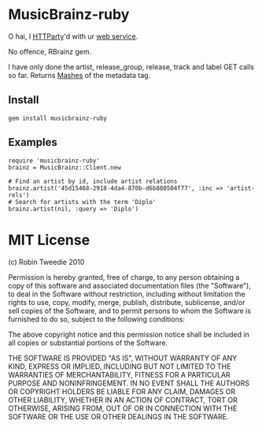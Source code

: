 MusicBrainz-ruby
================

O hai, I [HTTParty][1]'d with ur [web service][2].

No offence, RBrainz gem.

I have only done the artist, release_group, release, track and label GET calls so far. Returns [Mashes][3] of the metadata tag.

[1]: https://github.com/jnunemaker/httparty
[2]: http://wiki.musicbrainz.org/XMLWebService
[3]: https://github.com/intridea/hashie

Install
-------

    gem install musicbrainz-ruby

Examples
--------
    
    require 'musicbrainz-ruby'
    brainz = MusicBrainz::Client.new
    
    # Find an artist by id, include artist relations
    brainz.artist('45d15468-2918-4da4-870b-d6b880504f77', :inc => 'artist-rels')
    # Search for artists with the term 'Diplo'
    brainz.artist(nil, :query => 'Diplo')
    
MIT License
===========

(c) Robin Tweedie 2010

Permission is hereby granted, free of charge, to any person obtaining a copy
of this software and associated documentation files (the "Software"), to deal
in the Software without restriction, including without limitation the rights
to use, copy, modify, merge, publish, distribute, sublicense, and/or sell
copies of the Software, and to permit persons to whom the Software is
furnished to do so, subject to the following conditions:

The above copyright notice and this permission notice shall be included in
all copies or substantial portions of the Software.

THE SOFTWARE IS PROVIDED "AS IS", WITHOUT WARRANTY OF ANY KIND, EXPRESS OR
IMPLIED, INCLUDING BUT NOT LIMITED TO THE WARRANTIES OF MERCHANTABILITY,
FITNESS FOR A PARTICULAR PURPOSE AND NONINFRINGEMENT. IN NO EVENT SHALL THE
AUTHORS OR COPYRIGHT HOLDERS BE LIABLE FOR ANY CLAIM, DAMAGES OR OTHER
LIABILITY, WHETHER IN AN ACTION OF CONTRACT, TORT OR OTHERWISE, ARISING FROM,
OUT OF OR IN CONNECTION WITH THE SOFTWARE OR THE USE OR OTHER DEALINGS IN
THE SOFTWARE.

